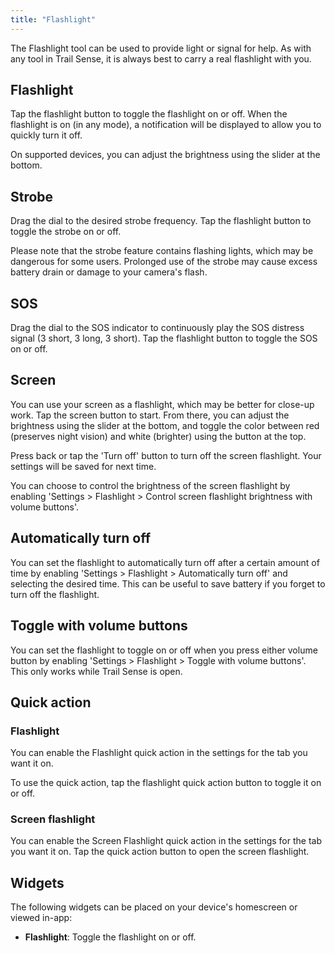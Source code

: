 ```yaml
---
title: "Flashlight"
---
```


The Flashlight tool can be used to provide light or signal for help. As with any tool in Trail Sense, it is always best to carry a real flashlight with you.

## Flashlight
Tap the flashlight button to toggle the flashlight on or off. When the flashlight is on (in any mode), a notification will be displayed to allow you to quickly turn it off.

On supported devices, you can adjust the brightness using the slider at the bottom.

## Strobe
Drag the dial to the desired strobe frequency. Tap the flashlight button to toggle the strobe on or off.

Please note that the strobe feature contains flashing lights, which may be dangerous for some users. Prolonged use of the strobe may cause excess battery drain or damage to your camera's flash.

## SOS
Drag the dial to the SOS indicator to continuously play the SOS distress signal (3 short, 3 long, 3 short). Tap the flashlight button to toggle the SOS on or off.

## Screen
You can use your screen as a flashlight, which may be better for close-up work. Tap the screen button to start. From there, you can adjust the brightness using the slider at the bottom, and toggle the color between red (preserves night vision) and white (brighter) using the button at the top.

Press back or tap the 'Turn off' button to turn off the screen flashlight. Your settings will be saved for next time.

You can choose to control the brightness of the screen flashlight by enabling 'Settings > Flashlight > Control screen flashlight brightness with volume buttons'.

## Automatically turn off
You can set the flashlight to automatically turn off after a certain amount of time by enabling 'Settings > Flashlight > Automatically turn off' and selecting the desired time. This can be useful to save battery if you forget to turn off the flashlight.

## Toggle with volume buttons
You can set the flashlight to toggle on or off when you press either volume button by enabling 'Settings > Flashlight > Toggle with volume buttons'. This only works while Trail Sense is open.

## Quick action

### Flashlight
You can enable the Flashlight quick action in the settings for the tab you want it on.

To use the quick action, tap the flashlight quick action button to toggle it on or off.

### Screen flashlight
You can enable the Screen Flashlight quick action in the settings for the tab you want it on. Tap the quick action button to open the screen flashlight.

## Widgets
The following widgets can be placed on your device's homescreen or viewed in-app:

- **Flashlight**: Toggle the flashlight on or off.
